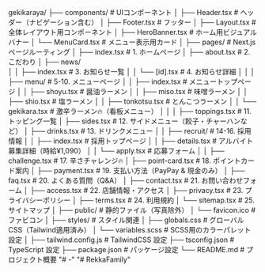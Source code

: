 gekikaraya/
├── components/               # UIコンポーネント
│   ├── Header.tsx            # ヘッダー（ナビゲーション含む）
│   ├── Footer.tsx            # フッター
│   ├── Layout.tsx            # 全体レイアウト用コンポーネント
│   ├── HeroBanner.tsx        # ホーム用ビジュアルバナー
│   └── MenuCard.tsx          # メニュー表示用カード
│
├── pages/                    # Next.js ページルーティング
│   ├── index.tsx             # 1. ホームページ
│   ├── about.tsx             # 2. こだわり
│   ├── news/                 
│   │   ├── index.tsx         # 3. お知らせ一覧
│   │   └── [id].tsx          # 4. お知らせ詳細
│   │
│   ├── menu/                 # 5-10. メニューページ
│   │   ├── index.tsx         # メニュートップページ
│   │   ├── shoyu.tsx         # 醤油ラーメン
│   │   ├── miso.tsx          # 味噌ラーメン
│   │   ├── shio.tsx          # 塩ラーメン
│   │   ├── tonkotsu.tsx      # とんこつラーメン
│   │   └── gekikara.tsx      # 激辛ラーメン🔥（看板メニュー）
│   │
│   ├── toppings.tsx          # 11. トッピング一覧
│   ├── sides.tsx             # 12. サイドメニュー（餃子・チャーハンなど）
│   ├── drinks.tsx            # 13. ドリンクメニュー
│
│   ├── recruit/              # 14-16. 採用情報
│   │   ├── index.tsx         # 採用トップページ
│   │   ├── details.tsx       # アルバイト募集詳細（時給¥1,090）
│   │   └── apply.tsx         # 応募フォーム
│
│   ├── challenge.tsx         # 17. 辛さチャレンジ🔥
│   ├── point-card.tsx        # 18. ポイントカード案内
│   ├── payment.tsx           # 19. 支払い方法（PayPay & 現金のみ）
│   ├── faq.tsx               # 20. よくある質問（Q&A）
│   ├── contact.tsx           # 21. お問い合わせフォーム
│   ├── access.tsx            # 22. 店舗情報・アクセス
│   ├── privacy.tsx           # 23. プライバシーポリシー
│   ├── terms.tsx             # 24. 利用規約
│   └── sitemap.tsx           # 25. サイトマップ
│
├── public/                   # 静的ファイル（写真除外）
│   └── favicon.ico           # ファビコン
│
├── styles/                   # スタイル関連
│   ├── globals.css           # グローバルCSS（Tailwind適用済み）
│   └── variables.scss        # SCSS用のカラーパレット設定
│
├── tailwind.config.js        # TailwindCSS 設定
├── tsconfig.json             # TypeScript 設定
├── package.json              # パッケージ設定
└── README.md                 # プロジェクト概要
"# -" 
"# RekkaFamily" 
